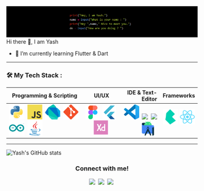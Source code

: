 <img src="https://github.com/yashkc2025/yashkc2025/blob/main/2022-06-19_10-08-58.png">
Hi there 👋, I am Yash

<!--
**yashkc2025/yashkc2025** is a ✨ _special_ ✨ repository because its `README.md` (this file) appears on your GitHub profile.

<img src="https://github.com/devicons/devicon/blob/master/icons/css3/css3-original.svg" height="40"/>&nbsp;
  <img src="https://github.com/devicons/devicon/blob/master/icons/javascript/javascript-original.svg" height="40"/>&nbsp;
Here are some ideas to get you started:

- 🔭 I’m currently working on ...
- 🌱 I’m currently learning ...
- 👯 I’m looking to collaborate on ...
- 🤔 I’m looking for help with ...
- 💬 Ask me about ...
- 📫 How to reach me: ...
- 😄 Pronouns: ...
- ⚡ Fun fact: ...
-->
<!-- I am a Freshman at IIT Madras pursuing BS Data Science.
- I am curious towards Data Science and Programming.-->

- 🌱 I’m currently learning Flutter & Dart

---

### :hammer_and_wrench: My Tech Stack :

|Programming & Scripting |UI/UX |IDE & Text-Editor| Frameworks|
|-----|:--------:|----------:|-----------:|
|<img src="https://github.com/devicons/devicon/blob/master/icons/python/python-original.svg" height="40"/>&nbsp;    <img src="https://github.com/devicons/devicon/blob/master/icons/javascript/javascript-original.svg" height="40"/>&nbsp;     <img src="https://github.com/devicons/devicon/blob/master/icons/dart/dart-original.svg" height="40"/>&nbsp;     <img src="https://github.com/devicons/devicon/blob/master/icons/git/git-original.svg" height="40"/>&nbsp;     <img src="https://github.com/devicons/devicon/blob/master/icons/arduino/arduino-original.svg" height="40"/>&nbsp;     <img src="https://github.com/devicons/devicon/blob/master/icons/java/java-original.svg" height="40"/>&nbsp;     |<img src="https://github.com/devicons/devicon/blob/master/icons/figma/figma-original.svg" height="36"/>&nbsp;     <img src="https://github.com/devicons/devicon/blob/master/icons/flutter/flutter-original.svg" height="36"/>&nbsp;     <img src="https://github.com/devicons/devicon/blob/master/icons/xd/xd-plain.svg" height="38"/>&nbsp;      |<img src="https://github.com/devicons/devicon/blob/master/icons/vscode/vscode-original.svg" height="40"/>&nbsp;     <img src="https://upload.wikimedia.org/wikipedia/commons/thumb/9/9c/IntelliJ_IDEA_Icon.svg/768px-IntelliJ_IDEA_Icon.svg.png" height="40"/>&nbsp;     <img src="https://upload.wikimedia.org/wikipedia/commons/thumb/1/1d/PyCharm_Icon.svg/768px-PyCharm_Icon.svg.png" height="40"/>&nbsp;     <img src="https://github.com/devicons/devicon/blob/master/icons/androidstudio/androidstudio-original.svg" height=40/>&nbsp;   | <img src= "https://github.com/devicons/devicon/blob/master/icons/bulma/bulma-plain.svg" height="40"/>&nbsp;<img src="https://github.com/devicons/devicon/blob/master/icons/react/react-original.svg" height="40"/>&nbsp;
<!--
<div>
  <h4>--- Programming & Scripting ---</h4>
  <img src="https://github.com/devicons/devicon/blob/master/icons/python/python-original.svg" height="40"/>&nbsp;
  <img src="https://github.com/devicons/devicon/blob/master/icons/dart/dart-original.svg" height="40"/>&nbsp;
  <img src="https://github.com/devicons/devicon/blob/master/icons/git/git-original.svg" height="40"/>&nbsp;
  <img src="https://github.com/devicons/devicon/blob/master/icons/arduino/arduino-original.svg" height="40"/>&nbsp;
  <img src="https://github.com/devicons/devicon/blob/master/icons/java/java-original.svg" height="40"/>&nbsp;
<img src="https://upload.wikimedia.org/wikipedia/commons/thumb/4/4b/Bash_Logo_Colored.svg/768px-Bash_Logo_Colored.svg.png" height="40"/>&nbsp; 

  <h4>---  UI/UX  ---</h4>
  
  <img src="https://github.com/devicons/devicon/blob/master/icons/figma/figma-original.svg" height="36"/>&nbsp;
  <img src="https://github.com/devicons/devicon/blob/master/icons/flutter/flutter-original.svg" height="36"/>&nbsp;
    <img src="https://github.com/devicons/devicon/blob/master/icons/xd/xd-plain.svg" height="38"/>&nbsp;
  
  <h4>---  IDE & Text-Editor  ---</h4>
  
  <img src="https://github.com/devicons/devicon/blob/master/icons/vscode/vscode-original.svg" height="40"/>&nbsp;
  <img src="https://upload.wikimedia.org/wikipedia/commons/thumb/9/9c/IntelliJ_IDEA_Icon.svg/768px-IntelliJ_IDEA_Icon.svg.png" height="40"/>&nbsp;
  <img src="https://upload.wikimedia.org/wikipedia/commons/thumb/1/1d/PyCharm_Icon.svg/768px-PyCharm_Icon.svg.png" height="40"/>&nbsp;
  <img src="https://github.com/devicons/devicon/blob/master/icons/androidstudio/androidstudio-original.svg" height=40/>&nbsp;
  
  
</div>
-->
---
<!-- 
### :fire: My Stats :
-->
![Yash's GitHub stats](https://github-readme-stats.vercel.app/api?username=yashkc2025&show_icons=true&theme=merko&count_private=true)
<!-- [GitHub stats](https://github-readme-stats.vercel.app/api?username=yashkc2025)&nbsp;
[Top Langs](https://github-readme-stats.vercel.app/api/top-langs/?username=yashkc2025&layout=compact&theme=merko) -->
 
<div align="center"> 
  <h3>Connect with me!</h3>
  <a href="https://www.linkedin.com/in/yashkc2025/"><img src="https://upload.wikimedia.org/wikipedia/commons/thumb/f/f8/LinkedIn_icon_circle.svg/2048px-LinkedIn_icon_circle.svg.png" height="40"/></a>&nbsp;
  <a href="https://www.showwcase.com/yashkc2025"><img src="https://user-images.githubusercontent.com/43927153/185462553-d7877a9e-1e60-4bf2-ad74-726fe8cc8199.png" height="42"/><a>&nbsp;
  <a href="mailto:yashkc0000@outlook.com"><img src ="https://cdn1.iconfinder.com/data/icons/application-file-formats/128/microsoft-outlook-512.png" height="40"/></a>&nbsp;
    </div>

